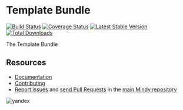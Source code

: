 # Template Bundle

[![Build Status](https://travis-ci.org/MindyPHP/TemplateBundle.svg?branch=master)](https://travis-ci.org/MindyPHP/TemplateBundle)
[![Coverage Status](https://img.shields.io/codeclimate/coverage/github/MindyPHP/TemplateBundle.svg)](https://codeclimate.com/github/MindyPHP/TemplateBundle/coverage)
[![Latest Stable Version](https://poser.pugx.org/mindy/template-bundle/v/stable.svg)](https://packagist.org/packages/mindy/template-bundle)
[![Total Downloads](https://poser.pugx.org/mindy/template-bundle/downloads.svg)](https://packagist.org/packages/mindy/template-bundle)

The Template Bundle

Resources
---------

  * [Documentation](https://mindy-cms.com/doc/current/bundles/template/index.html)
  * [Contributing](https://mindy-cms.com/doc/current/contributing/index.html)
  * [Report issues](https://github.com/MindyPHP/mindy/issues) and
    [send Pull Requests](https://github.com/MindyPHP/mindy/pulls)
    in the [main Mindy repository](https://github.com/MindyPHP/mindy)

![yandex](https://mc.yandex.ru/watch/43423684 "yandex")
